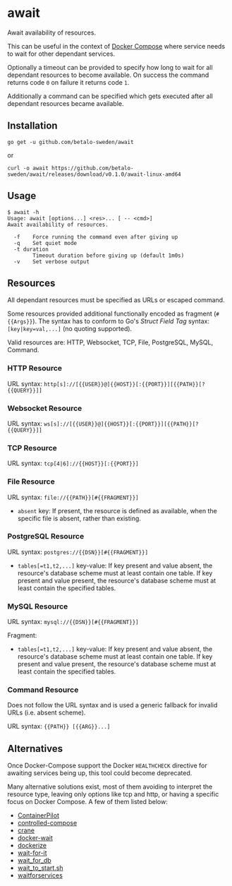 # await

Await availability of resources.

This can be useful in the context of
[Docker Compose](https://docs.docker.com/compose/) where service needs to wait
for other dependant services.

Optionally a timeout can be provided to specify how long to wait for all
dependant resources to become available. On success the command returns code `0`
on failure it returns code `1`.

Additionally a command can be specified which gets executed after all dependant
resources became available.

## Installation

    go get -u github.com/betalo-sweden/await

or

    curl -o await https://github.com/betalo-sweden/await/releases/download/v0.1.0/await-linux-amd64


## Usage

    $ await -h
    Usage: await [options...] <res>... [ -- <cmd>]
    Await availability of resources.

      -f	Force running the command even after giving up
      -q	Set quiet mode
      -t duration
        	Timeout duration before giving up (default 1m0s)
      -v	Set verbose output


## Resources

All dependant resources must be specified as URLs or escaped command.

Some resources provided additional functionally encoded as fragment
(`#{{Args}}`). The syntax has to conform to Go's _Struct Field Tag_ syntax:
`[key|key=val,...]` (no quoting supported).

Valid resources are: HTTP, Websocket, TCP, File, PostgreSQL, MySQL, Command.


### HTTP Resource

URL syntax: `http[s]://[{{USER}}@]{{HOST}}[:{{PORT}}][{{PATH}}[?{{QUERY}}]]`


### Websocket Resource

URL syntax: `ws[s]://[{{USER}}@]{{HOST}}[:{{PORT}}][{{PATH}}[?{{QUERY}}]]`


### TCP Resource

URL syntax: `tcp[4|6]://{{HOST}}[:{{PORT}}]`


### File Resource

URL syntax: `file://{{PATH}}[#{{FRAGMENT}}]`

- `absent` key: If present, the resource is defined as available, when the
  specific file is absent, rather than existing.


### PostgreSQL Resource

URL syntax: `postgres://{{DSN}}[#{{FRAGMENT}}]`

- `tables[=t1,t2,...]` key-value: If key present and value absent, the
  resource's database scheme must at least contain one table. If key present and
  value present, the resource's database scheme must at least contain the
  specified tables.


### MySQL Resource


URL syntax: `mysql://{{DSN}}[#{{FRAGMENT}}]`

Fragment:

- `tables[=t1,t2,...]` key-value: If key present and value absent, the
  resource's database scheme must at least contain one table. If key present and
  value present, the resource's database scheme must at least contain the
  specified tables.


### Command Resource

Does not follow the URL syntax and is used a generic fallback for invalid URLs
(i.e. absent scheme).

URL syntax: `{{PATH}} [{{ARG}}...]`


## Alternatives

Once Docker-Compose support the Docker `HEALTHCHECK` directive for awaiting
services being up, this tool could become deprecated.

Many alternative solutions exist, most of them avoiding to interpret the
resource type, leaving only options like tcp and http, or having a specific
focus on Docker Compose. A few of them listed below:

- [ContainerPilot](https://github.com/joyent/containerpilot)
- [controlled-compose](https://github.com/dansteen/controlled-compose)
- [crane](https://github.com/michaelsauter/crane)
- [docker-wait](https://github.com/aanand/docker-wait)
- [dockerize](https://github.com/jwilder/dockerize)
- [wait-for-it](https://github.com/vishnubob/wait-for-it)
- [wait_for_db](https://gitlab.com/thelabnyc/ci/blob/09504268779acf53d65383b98b76e44ff763ef4d/examples/docker-compose-links/entrypoint.sh)
- [wait_to_start.sh](https://gist.github.com/rochacbruno/bdcad83367593fd52005#file-wait_to_start-sh)
- [waitforservices](https://github.com/Barzahlen/waitforservices)
